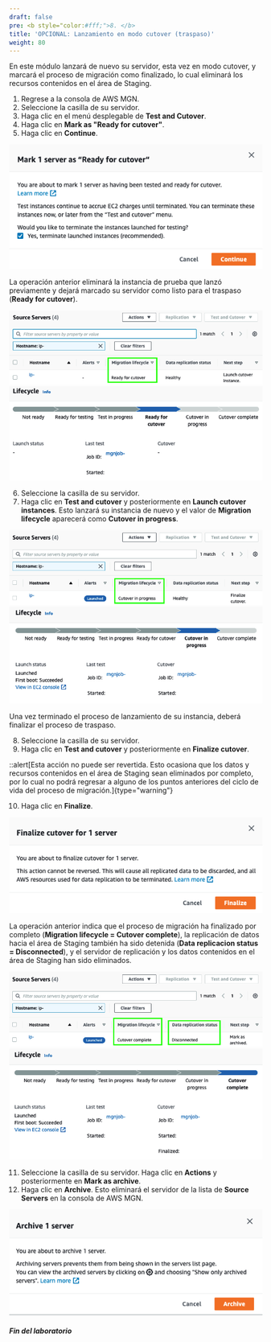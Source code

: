 ```yaml
---
draft: false
pre: <b style="color:#fff;">8. </b>
title: 'OPCIONAL: Lanzamiento en modo cutover (traspaso)'
weight: 80
---
```

En este módulo lanzará de nuevo su servidor, esta vez en modo cutover, y marcará el proceso de migración como finalizado, lo cual eliminará los recursos contenidos en el área de Staging.

1. Regrese a la consola de AWS MGN.
2. Seleccione la casilla de su servidor.
3. Haga clic en el menú desplegable de **Test and Cutover**.
4. Haga clic en **Mark as "Ready for cutover"**.
5. Haga clic en **Continue**.

![Continue](/static/images/mgn/continue.png)

La operación anterior eliminará la instancia de prueba que lanzó previamente y dejará marcado su servidor como listo para el traspaso (**Ready for cutover**).

![Ready for cutover](/static/images/mgn/readyforcutover1.png)
![Ready for cutover](/static/images/mgn/readyforcutover2.png)

6. Seleccione la casilla de su servidor.
7. Haga clic en **Test and cutover** y posteriormente en **Launch cutover instances**. Esto lanzará su instancia de nuevo y el valor de **Migration lifecycle** aparecerá como **Cutover in progress**.

![Ready for cutover](/static/images/mgn/cutoverinprogress1.png)
![Ready for cutover](/static/images/mgn/cutoverinprogress2.png)

Una vez terminado el proceso de lanzamiento de su instancia, deberá finalizar el proceso de traspaso.

8. Seleccione la casilla de su servidor.
9. Haga clic en **Test and cutover** y posteriormente en **Finalize cutover**.

::alert[Esta acción no puede ser revertida. Esto ocasiona que los datos y recursos contenidos en el área de Staging sean eliminados por completo, por lo cual no podrá regresar a alguno de los puntos anteriores del ciclo de vida del proceso de migración.]{type="warning"}

10. Haga clic en **Finalize**.

![Finalize cutover](/static/images/mgn/finalize.png)

La operación anterior indica que el proceso de migración ha finalizado por completo (**Migration lifecycle = Cutover complete**), la replicación de datos hacia el área de Staging también ha sido detenida (**Data replicacion status = Disconnected**), y el servidor de replicación y los datos contenidos en el área de Staging han sido eliminados.

![Cutover](/static/images/mgn/cutovercomplete1.png)
![Cutover](/static/images/mgn/cutovercomplete2.png)

11. Seleccione la casilla de su servidor. Haga clic en **Actions** y posteriormente en **Mark as archive**.
12. Haga clic en **Archive**. Esto eliminará el servidor de la lista de **Source Servers** en la consola de AWS MGN.

![Cutover](/static/images/mgn/markasarchive.png)

##### Fin del laboratorio